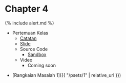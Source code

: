 # Chapter 4

{% include alert.md %}

* Pertemuan Kelas
  * [Catatan](notes)
  * [Slide](http://bit.ly/infosma19-c-slide)
  * Source Code
    * [Sandbox](http://bit.ly/31dGuna)
  * Video
    * Coming soon

<!-- * Video Pendek
* Command Line (coming soon)
* Conditional Statements (coming soon)
* Data Types (coming soon)
* Loops (coming soon)
* Operators (coming soon) -->

* [Rangkaian Masalah 1]({{ "/psets/1" | relative_url }})

<!-- * Lab Belajar Mandiri
  * Command line
  * Boolean expression
  * Tipe data
  * Do while loop
  * For loop
  * While loop
  * Function
  * Operator
  * Placeholder
  * Syntax
  * Terminal
  * Typecasting
  * Variabel
  *  -->

<!-- * Lembar Referensi
  * Boolean Expressions (coming soon)
  * Data Types (coming soon)
  * Functions (coming soon)
  * Libraries (coming soon)
  * Loops (coming soon)
  * Operators (coming soon)
  * Prinsip Desain yang Baik (coming soon)
  * Syntax (coming soon)
  * Variables (coming soon) -->

